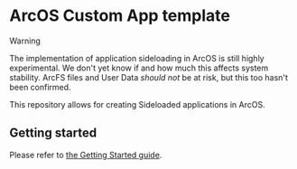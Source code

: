 # ArcOS Custom App template

> [!WARNING]
> The implementation of application sideloading in ArcOS is still highly experimental. We don't yet know if and how much this affects system stability. ArcFS files and User Data _should not_ be at risk, but this too hasn't been confirmed.

This repository allows for creating Sideloaded applications in ArcOS.

## Getting started

Please refer to [the Getting Started guide](./GETSTARTED.md).
